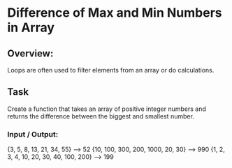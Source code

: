 # Difference of Max and Min Numbers in Array

## Overview:
Loops are often used to filter elements from an array or do calculations.

## Task
Create a function that takes an array of positive integer numbers and returns the difference between the biggest and smallest number.

### Input / Output:
{3, 5, 8, 13, 21, 34, 55} --> 52
{10, 100, 300, 200, 1000, 20, 30} --> 990
{1, 2, 3, 4, 10, 20, 30, 40, 100, 200} --> 199